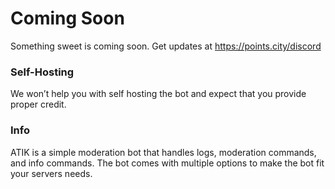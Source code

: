 # Coming Soon

Something sweet is coming soon. Get updates at https://points.city/discord

### Self-Hosting

We won’t help you with self hosting the bot and expect that you provide proper credit.

### Info

ATIK is a simple moderation bot that handles logs, moderation commands, and info commands. The bot comes with multiple options to make the bot fit your servers needs.

